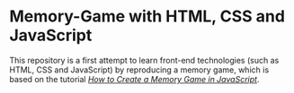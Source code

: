 # Memory-Game with HTML, CSS and JavaScript
This repository is a first attempt to learn front-end technologies (such as HTML, CSS and JavaScript) by reproducing a memory game, which is based on the tutorial [*How to Create a Memory Game in JavaScript*](https://www.webtips.dev/memory-game-in-javascript). 



